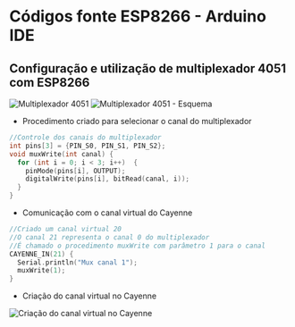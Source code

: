 # Códigos fonte ESP8266 - Arduino IDE

Configuração e utilização de multiplexador 4051 com ESP8266
------
![Multiplexador 4051](http://deinfo.uepg.br/~ari/aulas/sistemas_embarcados/imagens/4051.png) ![Multiplexador 4051 - Esquema](http://deinfo.uepg.br/~ari/aulas/sistemas_embarcados/imagens/4051(esquema).png)

* Procedimento criado para selecionar o canal do multiplexador

```c++
//Controle dos canais do multiplexador
int pins[3] = {PIN_S0, PIN_S1, PIN_S2};
void muxWrite(int canal) {
  for (int i = 0; i < 3; i++)  {
    pinMode(pins[i], OUTPUT);
    digitalWrite(pins[i], bitRead(canal, i));
  }
}
```

* Comunicação com o canal virtual do Cayenne

```c++
//Criado um canal virtual 20
//O canal 21 representa o canal 0 do multiplexador
//É chamado o procedimento muxWrite com parâmetro 1 para o canal
CAYENNE_IN(21) {
  Serial.println("Mux canal 1");
  muxWrite(1);
}

```
* Criação do canal virtual no Cayenne

![Criação do canal virtual no Cayenne](http://deinfo.uepg.br/~ari/aulas/sistemas_embarcados/imagens/Cayenne-criar-canal.png)
